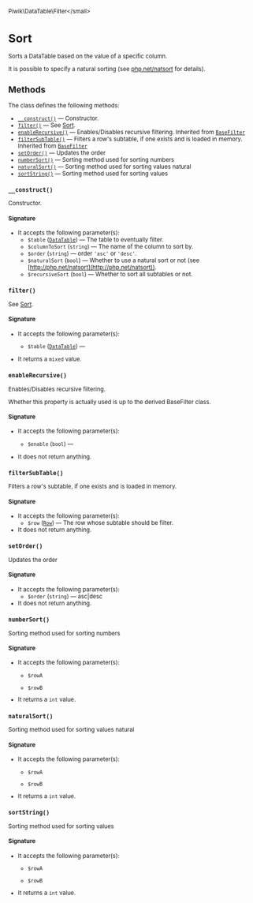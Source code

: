 <small>Piwik\DataTable\Filter\</small>

Sort
====

Sorts a DataTable based on the value of a specific column.

It is possible to specify a natural sorting (see [php.net/natsort](http://php.net/natsort) for details).

Methods
-------

The class defines the following methods:

- [`__construct()`](#__construct) &mdash; Constructor.
- [`filter()`](#filter) &mdash; See [Sort](/api-reference/Piwik/DataTable/Filter/Sort).
- [`enableRecursive()`](#enablerecursive) &mdash; Enables/Disables recursive filtering. Inherited from [`BaseFilter`](../../../Piwik/DataTable/BaseFilter.md)
- [`filterSubTable()`](#filtersubtable) &mdash; Filters a row's subtable, if one exists and is loaded in memory. Inherited from [`BaseFilter`](../../../Piwik/DataTable/BaseFilter.md)
- [`setOrder()`](#setorder) &mdash; Updates the order
- [`numberSort()`](#numbersort) &mdash; Sorting method used for sorting numbers
- [`naturalSort()`](#naturalsort) &mdash; Sorting method used for sorting values natural
- [`sortString()`](#sortstring) &mdash; Sorting method used for sorting values

<a name="__construct" id="__construct"></a>
<a name="__construct" id="__construct"></a>
### `__construct()`

Constructor.

#### Signature

-  It accepts the following parameter(s):
    - `$table` ([`DataTable`](../../../Piwik/DataTable.md)) &mdash;
       The table to eventually filter.
    - `$columnToSort` (`string`) &mdash;
       The name of the column to sort by.
    - `$order` (`string`) &mdash;
       order `'asc'` or `'desc'`.
    - `$naturalSort` (`bool`) &mdash;
       Whether to use a natural sort or not (see [http://php.net/natsort](http://php.net/natsort)).
    - `$recursiveSort` (`bool`) &mdash;
       Whether to sort all subtables or not.

<a name="filter" id="filter"></a>
<a name="filter" id="filter"></a>
### `filter()`

See [Sort](/api-reference/Piwik/DataTable/Filter/Sort).

#### Signature

-  It accepts the following parameter(s):
    - `$table` ([`DataTable`](../../../Piwik/DataTable.md)) &mdash;
      
- It returns a `mixed` value.

<a name="enablerecursive" id="enablerecursive"></a>
<a name="enableRecursive" id="enableRecursive"></a>
### `enableRecursive()`

Enables/Disables recursive filtering.

Whether this property is actually used
is up to the derived BaseFilter class.

#### Signature

-  It accepts the following parameter(s):
    - `$enable` (`bool`) &mdash;
      
- It does not return anything.

<a name="filtersubtable" id="filtersubtable"></a>
<a name="filterSubTable" id="filterSubTable"></a>
### `filterSubTable()`

Filters a row's subtable, if one exists and is loaded in memory.

#### Signature

-  It accepts the following parameter(s):
    - `$row` ([`Row`](../../../Piwik/DataTable/Row.md)) &mdash;
       The row whose subtable should be filter.
- It does not return anything.

<a name="setorder" id="setorder"></a>
<a name="setOrder" id="setOrder"></a>
### `setOrder()`

Updates the order

#### Signature

-  It accepts the following parameter(s):
    - `$order` (`string`) &mdash;
       asc|desc
- It does not return anything.

<a name="numbersort" id="numbersort"></a>
<a name="numberSort" id="numberSort"></a>
### `numberSort()`

Sorting method used for sorting numbers

#### Signature

-  It accepts the following parameter(s):
    - `$rowA`
      
    - `$rowB`
      
- It returns a `int` value.

<a name="naturalsort" id="naturalsort"></a>
<a name="naturalSort" id="naturalSort"></a>
### `naturalSort()`

Sorting method used for sorting values natural

#### Signature

-  It accepts the following parameter(s):
    - `$rowA`
      
    - `$rowB`
      
- It returns a `int` value.

<a name="sortstring" id="sortstring"></a>
<a name="sortString" id="sortString"></a>
### `sortString()`

Sorting method used for sorting values

#### Signature

-  It accepts the following parameter(s):
    - `$rowA`
      
    - `$rowB`
      
- It returns a `int` value.

